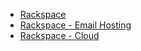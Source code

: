 * [Rackspace](http://www.rackspace.com/ )
* [Rackspace - Email Hosting](http://www.rackspace.com/email_hosting)
* [Rackspace - Cloud](http://www.rackspace.com/cloud)